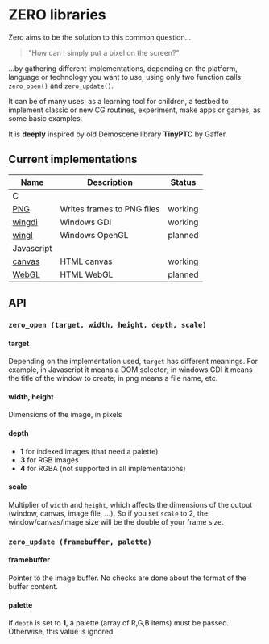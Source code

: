 # ZERO libraries

Zero aims to be the solution to this common question...

> "How can I simply put a pixel on the screen?"

...by gathering different implementations, depending on the platform, language
or technology you want to use, using only two function calls: `zero_open()` and `zero_update()`.

It can be of many uses: as a learning tool for children, a testbed to implement
classic or new CG routines, experiment, make apps or games, as some basic examples.

It is **deeply** inspired by old Demoscene library **TinyPTC** by Gaffer.


## Current implementations

Name | Description | Status
-----|-------------|-------
C | |
[PNG](https://github.com/feiss/zero/tree/master/src/c/png)  | Writes frames to PNG files | working
[wingdi](https://github.com/feiss/zero/tree/master/src/c/wingdi) | Windows GDI | working
[wingl](https://github.com/feiss/zero/tree/master/src/c/wingl) | Windows OpenGL | planned
Javascript  |  |
[canvas](https://github.com/feiss/zero/tree/master/src/js/canvas) | HTML canvas | working
[WebGL](https://github.com/feiss/zero/tree/master/src/js/webgl) | HTML WebGL | planned


## API

### `zero_open (target, width, height, depth, scale)`

#### target
Depending on the implementation used, `target` has different meanings.
For example, in Javascript it means a DOM selector;
in windows GDI it means the title of the window to create;
in png means a file name, etc.

#### width, height

Dimensions of the image, in pixels

#### depth

- **1** for indexed images (that need a palette)
- **3** for RGB images
- **4** for RGBA (not supported in all implementations)

#### scale

Multiplier of `width` and `height`, which affects the dimensions of the output (window, canvas, image file, ...).
So if you set `scale` to 2, the window/canvas/image size will be the double of your frame size.



### `zero_update (framebuffer, palette)`

#### framebuffer

Pointer to the image buffer. No checks are done about the format of the buffer content.

#### palette

If `depth` is set to **1**, a palette (array of R,G,B items) must be passed.
Otherwise, this value is ignored.
